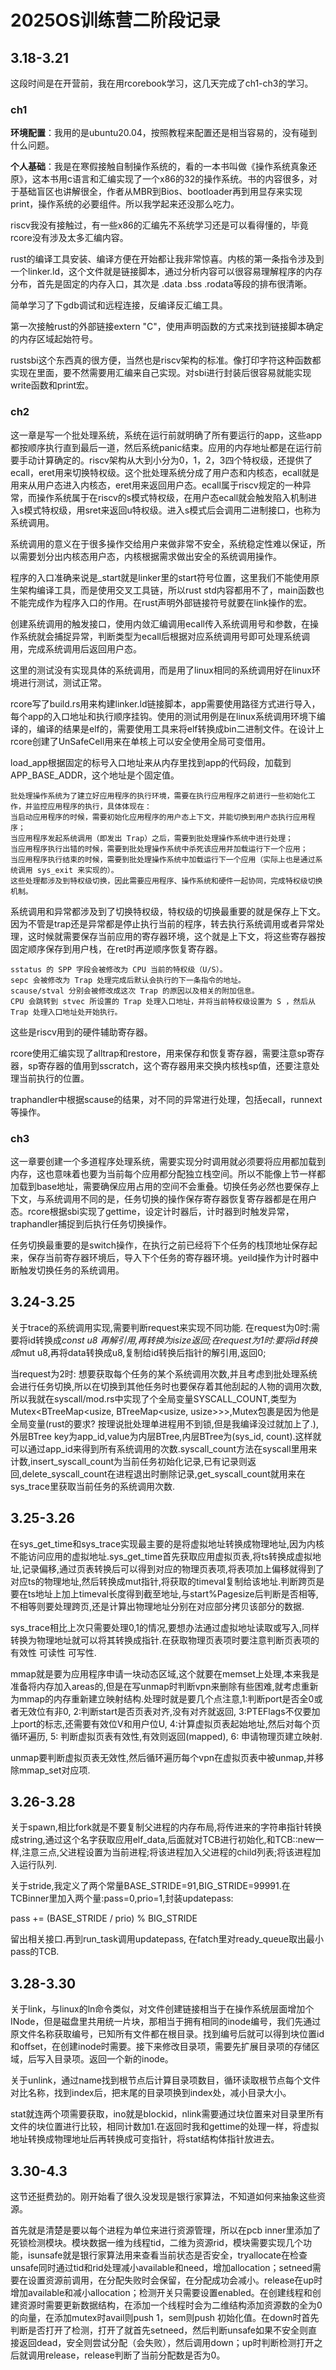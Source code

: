 # 2025OS训练营二阶段记录

## 3.18-3.21

这段时间是在开营前，我在用rcorebook学习，这几天完成了ch1-ch3的学习。

### ch1

**环境配置**：我用的是ubuntu20.04，按照教程来配置还是相当容易的，没有碰到什么问题。

**个人基础**：我是在寒假接触自制操作系统的，看的一本书叫做《操作系统真象还原》，这本书用c语言和汇编实现了一个x86的32的操作系统。书的内容很多，对于基础盲区也讲解很全，作者从MBR到Bios、bootloader再到用显存来实现print，操作系统的必要组件。所以我学起来还没那么吃力。

riscv我没有接触过，有一些x86的汇编先不系统学习还是可以看得懂的，毕竟rcore没有涉及太多汇编内容。

rust的编译工具安装、编译方便在开始都让我非常惊喜。内核的第一条指令涉及到一个linker.ld，这个文件就是链接脚本，通过分析内容可以很容易理解程序的内存分布，首先是固定的内存入口，其次是 .data .bss .rodata等段的排布很清晰。

简单学习了下gdb调试和远程连接，反编译反汇编工具。

第一次接触rust的外部链接extern "C"，使用声明函数的方式来找到链接脚本确定的内存区域起始符号。

rustsbi这个东西真的很方便，当然也是riscv架构的标准。像打印字符这种函数都实现在里面，要不然需要用汇编来自己实现。对sbi进行封装后很容易就能实现write函数和print宏。

### ch2

这一章是写一个批处理系统，系统在运行前就明确了所有要运行的app，这些app都按顺序执行直到最后一道，然后系统panic结束。应用的内存地址都是在运行前要手动计算确定的。riscv架构从大到小分为0，1，2，3四个特权级，还提供了ecall，eret用来切换特权级。这个批处理系统分成了用户态和内核态，ecall就是用来从用户态进入内核态，eret用来返回用户态。ecall属于riscv规定的一种异常，而操作系统属于在riscv的s模式特权级，在用户态ecall就会触发陷入机制进入s模式特权级，用sret来返回u特权级。进入s模式后会调用二进制接口，也称为系统调用。

系统调用的意义在于很多操作交给用户来做非常不安全，系统稳定性难以保证，所以需要划分出内核态用户态，内核根据需求做出安全的系统调用操作。

程序的入口准确来说是_start就是linker里的start符号位置，这里我们不能使用原生架构编译工具，而是使用交叉工具链，所以rust std内容都用不了，main函数也不能完成作为程序入口的作用。在rust声明外部链接符号就要在link操作的宏。

创建系统调用的触发接口，使用内敛汇编调用ecall传入系统调用号和参数，在操作系统就会捕捉异常，判断类型为ecall后根据对应系统调用号即可处理系统调用，完成系统调用后返回用户态。

这里的测试没有实现具体的系统调用，而是用了linux相同的系统调用好在linux环境进行测试，测试正常。

rcore写了build.rs用来构建linker.ld链接脚本，app需要使用路径方式进行导入，每个app的入口地址和执行顺序挂钩。使用的测试用例是在linux系统调用环境下编译的，编译的结果是elf的，需要使用工具来将elf转换成bin二进制文件。在设计上rcore创建了UnSafeCell用来在单核上可以安全使用全局可变借用。

load_app根据固定的标号入口地址来从内存里找到app的代码段，加载到APP_BASE_ADDR，这个地址是个固定值。

``````
批处理操作系统为了建立好应用程序的执行环境，需要在执行应用程序之前进行一些初始化工作，并监控应用程序的执行，具体体现在：
当启动应用程序的时候，需要初始化应用程序的用户态上下文，并能切换到用户态执行应用程序；
当应用程序发起系统调用（即发出 Trap）之后，需要到批处理操作系统中进行处理；
当应用程序执行出错的时候，需要到批处理操作系统中杀死该应用并加载运行下一个应用；
当应用程序执行结束的时候，需要到批处理操作系统中加载运行下一个应用（实际上也是通过系统调用 sys_exit 来实现的）。
这些处理都涉及到特权级切换，因此需要应用程序、操作系统和硬件一起协同，完成特权级切换机制。
``````

系统调用和异常都涉及到了切换特权级，特权级的切换最重要的就是保存上下文。因为不管是trap还是异常都是停止执行当前的程序，转去执行系统调用或者异常处理，这时候就需要保存当前应用的寄存器环境，这个就是上下文，将这些寄存器按固定顺序保存到用户栈，在ret时再逆顺序恢复寄存器。

``````
sstatus 的 SPP 字段会被修改为 CPU 当前的特权级（U/S）。
sepc 会被修改为 Trap 处理完成后默认会执行的下一条指令的地址。
scause/stval 分别会被修改成这次 Trap 的原因以及相关的附加信息。
CPU 会跳转到 stvec 所设置的 Trap 处理入口地址，并将当前特权级设置为 S ，然后从Trap 处理入口地址处开始执行。
``````

这些是riscv用到的硬件辅助寄存器。

rcore使用汇编实现了alltrap和restore，用来保存和恢复寄存器，需要注意sp寄存器，sp寄存器的值用到sscratch，这个寄存器用来交换内核栈sp值，还要注意处理当前执行的位置。

traphandler中根据scause的结果，对不同的异常进行处理，包括ecall，runnext等操作。

### ch3

这一章要创建一个多道程序处理系统，需要实现分时调用就必须要将应用都加载到内存，这也意味着也要为当前每个应用都分配独立栈空间。所以不能像上节一样都加载到base地址，需要确保应用占用的空间不会重叠。切换任务必然也要保存上下文，与系统调用不同的是，任务切换的操作保存寄存器恢复寄存器都是在用户态。rcore根据sbi实现了gettime，设定计时器后，计时器到时触发异常，traphandler捕捉到后执行任务切换操作。

任务切换最重要的是switch操作，在执行之前已经将下个任务的栈顶地址保存起来，保存当前寄存器环境后，导入下个任务的寄存器环境。yeild操作为计时器中断触发切换任务的系统调用。

## 3.24-3.25

关于trace的系统调用实现,需要判断request来实现不同功能. 在request为0时:需要将id转换成*const u8 再解引用,再转换为isize返回;在request为1时:要将id转换成*mut u8,再将data转换成u8,复制给id转换后指针的解引用,返回0;

当request为2时: 想要获取每个任务的某个系统调用次数,并且考虑到批处理系统会进行任务切换,所以在切换到其他任务时也要保存着其他刮起的人物的调用次数,所以我就在syscall/mod.rs中实现了个全局变量SYSCALL_COUNT,类型为Mutex<BTreeMap<usize, BTreeMap<usize, usize>>>,Mutex包裹是因为他是全局变量(rust的要求? 按理说批处理单进程用不到锁,但是我编译没过就加上了.),外层BTree key为app_id,value为内层BTree,内层BTree为(sys_id, count).这样就可以通过app_id来得到所有系统调用的次数.syscall_count方法在syscall里用来计数,insert_syscall_count为当前任务初始化记录,已有记录则返回,delete_syscall_count在进程退出时删除记录,get_syscall_count就用来在sys_trace里获取当前任务的系统调用次数.

## 3.25-3.26

在sys_get_time和sys_trace实现最主要的是将虚拟地址转换成物理地址,因为内核不能访问应用的虚拟地址.sys_get_time首先获取应用虚拟页表,将ts转换成虚拟地址,记录偏移,通过页表转换后可以得到对应的物理页表项,将表项加上偏移就得到了对应ts的物理地址,然后转换成mut指针,将获取的timeval复制给该地址.判断跨页是要在ts地址上加上timeval长度得到截至地址,与start%Pagesize后判断是否相等,不相等则要处理跨页,还是计算出物理地址分别在对应部分拷贝该部分的数据.

 sys_trace相比上次只需要处理0,1的情况,要想办法通过虚拟地址读取或写入,同样转换为物理地址就可以将其转换成指针.在获取物理页表项时要注意判断页表项的有效性 可读性 可写性.

 mmap就是要为应用程序申请一块动态区域,这个就要在memset上处理,本来我是准备将内存加入areas的,但是在写unmap时判断vpn来删除有些困难,就考虑重新为mmap的内存重新建立映射结构.处理时就是要几个点注意,1:判断port是否全0或者无效位有非0, 2:判断start是否页表对齐,没有对齐就返回, 3:PTEFlags不仅要加上port的标志,还需要有效位V和用户位U, 4:计算虚拟页表起始地址,然后对每个页循环遍历, 5: 判断虚拟页表有效性,有效则返回(mapped), 6: 申请物理页建立映射.

 unmap要判断虚拟页表无效性,然后循环遍历每个vpn在虚拟页表中被unmap,并移除mmap_set对应项.

## 3.26-3.28

关于spawn,相比fork就是不要复制父进程的内存布局,将传进来的字符串指针转换成string,通过这个名字获取应用elf_data,后面就对TCB进行初始化,和TCB::new一样,注意三点,父进程设置为当前进程;将该进程加入父进程的child列表;将该进程加入运行队列.

 关于stride,我定义了两个常量BASE_STRIDE=91,BIG_STRIDE=99991.在TCBinner里加入两个量:pass=0,prio=1,封装updatepass:

pass += (BASE_STRIDE / prio) % BIG_STRIDE

留出相关接口.再到run_task调用updatepass, 在fatch里对ready_queue取出最小pass的TCB.

## 3.28-3.30

 关于link，与linux的ln命令类似，对文件创建链接相当于在操作系统层面增加个INode，但是磁盘里共用统一片块，那相当于拥有相同的inode编号，我们先通过原文件名称获取编号，已知所有文件都在根目录。找到编号后就可以得到块位置id和offset，在创建inode时需要。接下来修改目录项，需要先扩展目录项的存储区域，后写入目录项。返回一个新的inode。

 关于unlink，通过name找到根节点后计算目录项数目，循环读取根节点每个文件对比名称，找到index后，把末尾的目录项换到index处，减小目录大小。

 stat就连两个项需要获取，ino就是blockid，nlink需要通过块位置来对目录里所有文件的块位置进行比较，相同计数加1.在返回时我和gettime的处理一样，将虚拟地址转换成物理地址后再转换成可变指针，将stat结构体指针放进去。

## 3.30-4.3

这节还挺费劲的。刚开始看了很久没发现是银行家算法，不知道如何来抽象这些资源。

首先就是清楚是要以每个进程为单位来进行资源管理，所以在pcb inner里添加了死锁检测模块。模块数据一维为线程tid，二维为资源rid，模块需要实现几个功能，isunsafe就是银行家算法用来查看当前状态是否安全，tryallocate在检查unsafe同时通过tid和rid处理减小available和need，增加allocation；setneed需要在设置资源前调用，在分配失败时会保留，在分配成功会减小。release在up时增加available和减小allocation；检测开关只需要设置enabled。在创建线程和创建资源时需要更新数据结构，在添加一个线程时会为二维结构添加资源数的全为0的向量，在添加mutex时avail则push 1，sem则push 初始化值。在down时首先判断是否打开了检测，打开了就首先setneed，然后判断unsafe如果不安全则直接返回dead，安全则尝试分配（会失败），然后调用down；up时判断检测打开之后就调用release，release判断了当前分配数是否为0。